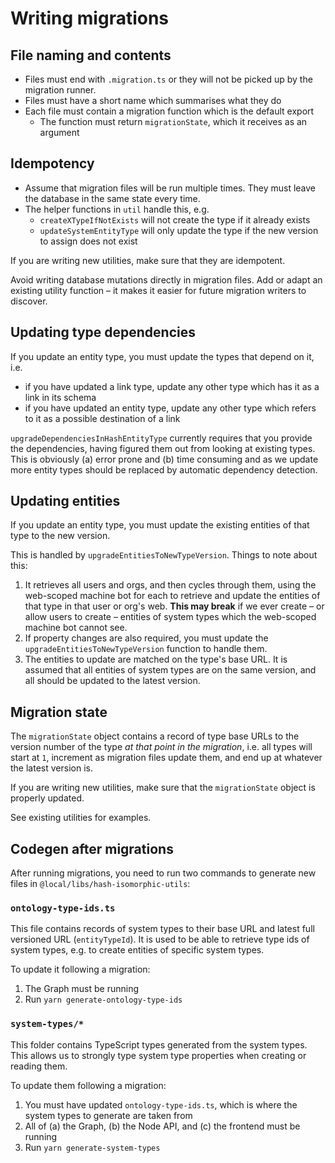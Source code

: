 # Writing migrations

## File naming and contents

- Files must end with `.migration.ts` or they will not be picked up by the migration runner.
- Files must have a short name which summarises what they do
- Each file must contain a migration function which is the default export
  - The function must return `migrationState`, which it receives as an argument

## Idempotency

- Assume that migration files will be run multiple times. They must leave the database in the same state every time.
- The helper functions in `util` handle this, e.g.
  - `createXTypeIfNotExists` will not create the type if it already exists
  - `updateSystemEntityType` will only update the type if the new version to assign does not exist

If you are writing new utilities, make sure that they are idempotent.

Avoid writing database mutations directly in migration files. Add or adapt an existing utility function
– it makes it easier for future migration writers to discover.

## Updating type dependencies

If you update an entity type, you must update the types that depend on it, i.e.

- if you have updated a link type, update any other type which has it as a link in its schema
- if you have updated an entity type, update any other type which refers to it as a possible destination of a link

`upgradeDependenciesInHashEntityType` currently requires that you provide the dependencies,
having figured them out from looking at existing types. This is obviously (a) error prone and (b) time consuming
and as we update more entity types should be replaced by automatic dependency detection.

## Updating entities

If you update an entity type, you must update the existing entities of that type to the new version.

This is handled by `upgradeEntitiesToNewTypeVersion`. Things to note about this:

1. It retrieves all users and orgs, and then cycles through them, using the web-scoped machine bot for each to retrieve
   and update the entities of that type in that user or org's web. **This may break** if we ever create – or allow users to create –
   entities of system types which the web-scoped machine bot cannot see.
2. If property changes are also required, you must update the `upgradeEntitiesToNewTypeVersion` function to handle them.
3. The entities to update are matched on the type's base URL. It is assumed that all entities of system types are on the same version,
   and all should be updated to the latest version.

## Migration state

The `migrationState` object contains a record of type base URLs to the version number of the type _at that point in the migration_,
i.e. all types will start at `1`, increment as migration files update them, and end up at whatever the latest version is.

If you are writing new utilities, make sure that the `migrationState` object is properly updated.

See existing utilities for examples.

## Codegen after migrations

After running migrations, you need to run two commands to generate new files in `@local/libs/hash-isomorphic-utils`:

### `ontology-type-ids.ts`

This file contains records of system types to their base URL and latest full versioned URL (`entityTypeId`).
It is used to be able to retrieve type ids of system types, e.g. to create entities of specific system types.

To update it following a migration:

1. The Graph must be running
2. Run `yarn generate-ontology-type-ids`

### `system-types/*`

This folder contains TypeScript types generated from the system types. This allows us to strongly type system type properties
when creating or reading them.

To update them following a migration:

1. You must have updated `ontology-type-ids.ts`, which is where the system types to generate are taken from
2. All of (a) the Graph, (b) the Node API, and (c) the frontend must be running
3. Run `yarn generate-system-types`
